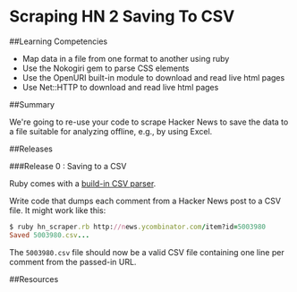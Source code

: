 # Scraping HN 2 Saving To CSV
 
##Learning Competencies 

* Map data in a file from one format to another using ruby
* Use the Nokogiri gem to parse CSS elements 
* Use the OpenURI built-in module to download and read live html pages
* Use Net::HTTP to download and read live html pages

##Summary 

 We're going to re-use your code to scrape Hacker News to save the data to a file suitable for analyzing offline, e.g., by using Excel.


##Releases

###Release 0 : Saving to a CSV

Ruby comes with a [build-in CSV parser](http://ruby-doc.org/stdlib-1.9.2/libdoc/csv/rdoc/CSV.html).

Write code that dumps each comment from a Hacker News post to a CSV file.  It might work like this:

```ruby
$ ruby hn_scraper.rb http://news.ycombinator.com/item?id=5003980
Saved 5003980.csv...
```

The `5003980.csv` file should now be a valid CSV file containing one line per comment from the passed-in URL. 


<!-- ##Optimize Your Learning  -->

##Resources